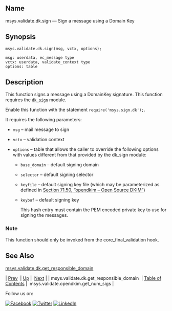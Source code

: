 <a name="lua.ref.msys.validate.dk.sign"></a>
## Name

msys.validate.dk.sign — Sign a message using a Domain Key

<a name="idp18592128"></a>
## Synopsis

`msys.validate.dk.sign(msg, vctx, options);`

```
msg: userdata, ec_message type
vctx: userdata, validate_context type
options: table
```
<a name="idp18595184"></a>
## Description

This function signs a message using a DomainKey signature. This function requires the [`dk_sign`](modules.domainkeys.php "71.28. domainkeys – Yahoo! DomainKeys") module.

Enable this function with the statement `require('msys.sign.dk');`.

It requires the following parameters:

*   `msg` – mail message to sign

*   `vctx` – validation context

*   `options` – table that allows the caller to override the following options with values different from that provided by the dk_sign module:

    *   `base_domain` – default signing domain

    *   `selector` – default signing selector

    *   `keyfile` – default signing key file (which may be parameterized as defined in [Section 71.50, “opendkim – Open Source DKIM”](modules.opendkim.php "71.50. opendkim – Open Source DKIM"))

    *   `keybuf` – default signing key

        This hash entry must contain the PEM encoded private key to use for signing the messages.

### Note

This function should only be invoked from the core_final_validation hook.

<a name="idp18612160"></a>
## See Also

[msys.validate.dk.get_responsible_domain](lua.ref.msys.validate.dk.get_responsible_domain.php "msys.validate.dk.get_responsible_domain")

| [Prev](lua.ref.msys.validate.dk.get_responsible_domain.php)  | [Up](lua.function.details.php) |  [Next](lua.ref.msys.validate.opendkim.get_num_sigs.php) |
| msys.validate.dk.get_responsible_domain  | [Table of Contents](index.php) |  msys.validate.opendkim.get_num_sigs |

Follow us on:

[![Facebook](https://support.messagesystems.com/images/icon-facebook.png)](http://www.facebook.com/messagesystems) [![Twitter](https://support.messagesystems.com/images/icon-twitter.png)](http://twitter.com/#!/MessageSystems) [![LinkedIn](https://support.messagesystems.com/images/icon-linkedin.png)](http://www.linkedin.com/company/message-systems)